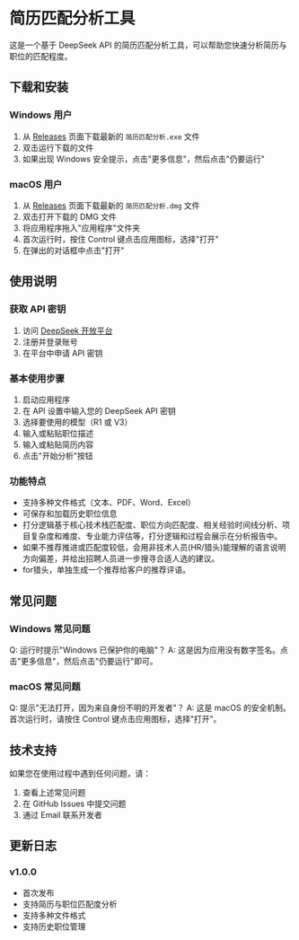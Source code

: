 # 简历匹配分析工具

这是一个基于 DeepSeek API 的简历匹配分析工具，可以帮助您快速分析简历与职位的匹配程度。

## 下载和安装

### Windows 用户
1. 从 [Releases](../../releases) 页面下载最新的 `简历匹配分析.exe` 文件
2. 双击运行下载的文件
3. 如果出现 Windows 安全提示，点击"更多信息"，然后点击"仍要运行"

### macOS 用户
1. 从 [Releases](../../releases) 页面下载最新的 `简历匹配分析.dmg` 文件
2. 双击打开下载的 DMG 文件
3. 将应用程序拖入"应用程序"文件夹
4. 首次运行时，按住 Control 键点击应用图标，选择"打开"
5. 在弹出的对话框中点击"打开"

## 使用说明

### 获取 API 密钥
1. 访问 [DeepSeek 开放平台](https://platform.deepseek.com/)
2. 注册并登录账号
3. 在平台中申请 API 密钥

### 基本使用步骤
1. 启动应用程序
2. 在 API 设置中输入您的 DeepSeek API 密钥
3. 选择要使用的模型（R1 或 V3）
4. 输入或粘贴职位描述
5. 输入或粘贴简历内容
6. 点击"开始分析"按钮

### 功能特点
- 支持多种文件格式（文本、PDF、Word、Excel）
- 可保存和加载历史职位信息
- 打分逻辑基于核心技术栈匹配度、职位方向匹配度、相关经验时间线分析、项目复杂度和难度、专业能力评估等，打分逻辑和过程会展示在分析报告中。
- 如果不推荐推进或匹配度较低，会用非技术人员(HR/猎头)能理解的语言说明方向偏差，并给出招聘人员进一步搜寻合适人选的建议。
- for猎头，单独生成一个推荐给客户的推荐评语。

## 常见问题

### Windows 常见问题
Q: 运行时提示"Windows 已保护你的电脑"？
A: 这是因为应用没有数字签名。点击"更多信息"，然后点击"仍要运行"即可。

### macOS 常见问题
Q: 提示"无法打开，因为来自身份不明的开发者"？
A: 这是 macOS 的安全机制。首次运行时，请按住 Control 键点击应用图标，选择"打开"。

## 技术支持

如果您在使用过程中遇到任何问题，请：
1. 查看上述常见问题
2. 在 GitHub Issues 中提交问题
3. 通过 Email 联系开发者

## 更新日志

### v1.0.0
- 首次发布
- 支持简历与职位匹配度分析
- 支持多种文件格式
- 支持历史职位管理 
